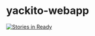 # yackito-webapp 
[![Stories in Ready](https://badge.waffle.io/heyssa/yackito-webapp.png?label=ready&title=Ready)](http://waffle.io/heyssa/yackito-webapp)
